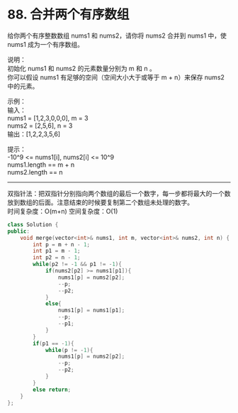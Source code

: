 # 88. 合并两个有序数组

给你两个有序整数数组 nums1 和 nums2，请你将 nums2 合并到 nums1 中，使 nums1 成为一个有序数组。  

说明：  
初始化 nums1 和 nums2 的元素数量分别为 m 和 n 。  
你可以假设 nums1 有足够的空间（空间大小大于或等于 m + n）来保存 nums2 中的元素。  

示例：  
输入：  
nums1 = [1,2,3,0,0,0], m = 3  
nums2 = [2,5,6],       n = 3  
输出：[1,2,2,3,5,6]  

提示：  
-10^9 <= nums1[i], nums2[i] <= 10^9  
nums1.length == m + n  
nums2.length == n  

---

双指针法：把双指针分别指向两个数组的最后一个数字，每一步都将最大的一个数放到数组的后面。注意结束的时候要复制第二个数组未处理的数字。  
时间复杂度：O(m+n) 空间复杂度：O(1)  

```cpp
class Solution {
public:
    void merge(vector<int>& nums1, int m, vector<int>& nums2, int n) {
        int p = m + n - 1;
        int p1 = m - 1;
        int p2 = n - 1;
        while(p2 != -1 && p1 != -1){
            if(nums2[p2] >= nums1[p1]){
                nums1[p] = nums2[p2];
                --p;
                --p2;
            }
            else{
                nums1[p] = nums1[p1];
                --p;
                --p1;
            }
        }
        if(p1 == -1){
            while(p != -1){
                nums1[p] = nums2[p2];
                --p;
                --p2;
            }
        }
        else return;
    }
};
```
